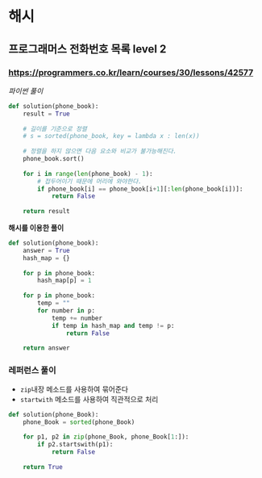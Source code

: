 # 해시

## 프로그래머스 전화번호 목록 level 2

### https://programmers.co.kr/learn/courses/30/lessons/42577


*파이썬 풀이*

```py
def solution(phone_book):
    result = True
    
    # 길이를 기준으로 정렬
    # s = sorted(phone_book, key = lambda x : len(x))
    
    # 정렬을 하지 않으면 다음 요소와 비교가 불가능해진다.
    phone_book.sort()
    
    for i in range(len(phone_book) - 1):
        # 접두어이기 때문에 머리에 와야한다.
        if phone_book[i] == phone_book[i+1][:len(phone_book[i])]:
            return False
        
    return result
```

**해시를 이용한 풀이**

```py
def solution(phone_book):
    answer = True
    hash_map = {}
    
    for p in phone_book:
        hash_map[p] = 1
        
    for p in phone_book:
        temp = ""
        for number in p:
            temp += number
            if temp in hash_map and temp != p:
                return False
            
    return answer
```

### 레퍼런스 풀이

- `zip`내장 메소드를 사용하여 묶어준다
- `startwith` 메소드를 사용하여 직관적으로 처리

```py
def solution(phone_Book):
    phone_Book = sorted(phone_Book)

    for p1, p2 in zip(phone_Book, phone_Book[1:]):
        if p2.startswith(p1):
            return False
        
    return True
```